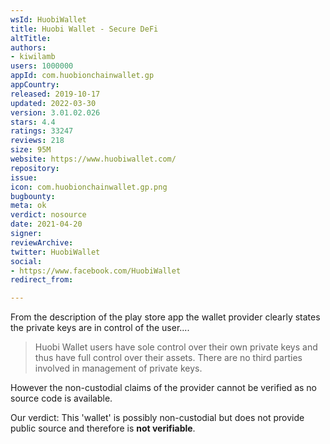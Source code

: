 ```yaml
---
wsId: HuobiWallet
title: Huobi Wallet - Secure DeFi
altTitle: 
authors:
- kiwilamb
users: 1000000
appId: com.huobionchainwallet.gp
appCountry: 
released: 2019-10-17
updated: 2022-03-30
version: 3.01.02.026
stars: 4.4
ratings: 33247
reviews: 218
size: 95M
website: https://www.huobiwallet.com/
repository: 
issue: 
icon: com.huobionchainwallet.gp.png
bugbounty: 
meta: ok
verdict: nosource
date: 2021-04-20
signer: 
reviewArchive: 
twitter: HuobiWallet
social:
- https://www.facebook.com/HuobiWallet
redirect_from: 

---
```


From the description of the play store app the wallet provider clearly states the private keys are in control of the user....

> Huobi Wallet users have sole control over their own private keys and thus have full control over their assets. There are no third parties involved in management of private keys.

However the non-custodial claims of the provider cannot be verified as no source code is available.

Our verdict: This 'wallet' is possibly non-custodial but does not provide public source and therefore is **not verifiable**.


